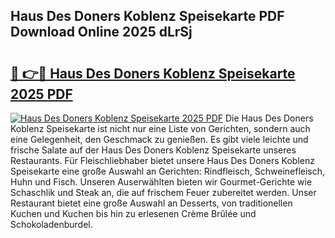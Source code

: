 ## Haus Des Doners Koblenz Speisekarte PDF Download Online 2025 dLrSj

# <h2><a href="http://gc6xkp.nevu.top/?p=Haus+Des+Doners+Koblenz+Speisekarte">🔗 👉🔴 Haus Des Doners Koblenz Speisekarte 2025 PDF</a></h2>

[![Haus Des Doners Koblenz Speisekarte 2025 PDF](https://i.imgur.com/dBaPXMq.png)](http://gc6xkp.nevu.top/?p=Haus+Des+Doners+Koblenz+Speisekarte)
Die Haus Des Doners Koblenz Speisekarte ist nicht nur eine Liste von Gerichten, sondern auch eine Gelegenheit, den Geschmack zu genießen. Es gibt viele leichte und frische Salate auf der Haus Des Doners Koblenz Speisekarte unseres Restaurants. Für Fleischliebhaber bietet unsere Haus Des Doners Koblenz Speisekarte eine große Auswahl an Gerichten: Rindfleisch, Schweinefleisch, Huhn und Fisch. Unseren Auserwählten bieten wir Gourmet-Gerichte wie Schaschlik und Steak an, die auf frischem Feuer zubereitet werden. Unser Restaurant bietet eine große Auswahl an Desserts, von traditionellen Kuchen und Kuchen bis hin zu erlesenen Crème Brûlée und Schokoladenburdel.
